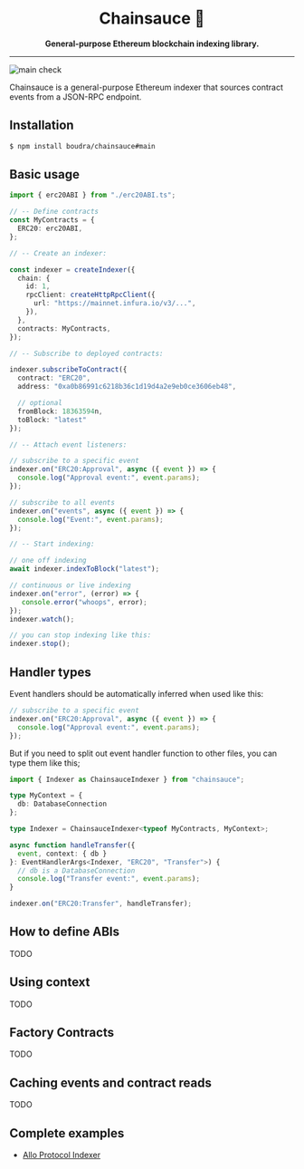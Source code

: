 <h1 align="center">
<strong>Chainsauce 💃</strong>
</h1>
<p align="center">
<strong>General-purpose Ethereum blockchain indexing library.</strong>
</p>

-------

![main check](https://github.com/boudra/chainsauce/actions/workflows/check.yml/badge.svg?branch=main)

Chainsauce is a general-purpose Ethereum indexer that sources contract events from a JSON-RPC endpoint.

## Installation

```bash
$ npm install boudra/chainsauce#main
```

## Basic usage


```ts
import { erc20ABI } from "./erc20ABI.ts";

// -- Define contracts
const MyContracts = {
  ERC20: erc20ABI,
};

// -- Create an indexer:

const indexer = createIndexer({
  chain: {
    id: 1,
    rpcClient: createHttpRpcClient({
      url: "https://mainnet.infura.io/v3/...",
    }),
  },
  contracts: MyContracts,
});

// -- Subscribe to deployed contracts:

indexer.subscribeToContract({
  contract: "ERC20",
  address: "0xa0b86991c6218b36c1d19d4a2e9eb0ce3606eb48",

  // optional
  fromBlock: 18363594n,
  toBlock: "latest"
});

// -- Attach event listeners:

// subscribe to a specific event
indexer.on("ERC20:Approval", async ({ event }) => {
  console.log("Approval event:", event.params);
});

// subscribe to all events
indexer.on("events", async ({ event }) => {
  console.log("Event:", event.params);
});

// -- Start indexing:

// one off indexing
await indexer.indexToBlock("latest");

// continuous or live indexing
indexer.on("error", (error) => {
   console.error("whoops", error);
});
indexer.watch();

// you can stop indexing like this:
indexer.stop();
```

## Handler types

Event handlers should be automatically inferred when used like this:

```ts
// subscribe to a specific event
indexer.on("ERC20:Approval", async ({ event }) => {
  console.log("Approval event:", event.params);
});
```

But if you need to split out event handler function to other files, you can type them like this;

```ts
import { Indexer as ChainsauceIndexer } from "chainsauce";

type MyContext = {
  db: DatabaseConnection
};

type Indexer = ChainsauceIndexer<typeof MyContracts, MyContext>;

async function handleTransfer({
  event, context: { db }
}: EventHandlerArgs<Indexer, "ERC20", "Transfer">) {
  // db is a DatabaseConnection
  console.log("Transfer event:", event.params);
}

indexer.on("ERC20:Transfer", handleTransfer);
```

## How to define ABIs

TODO

## Using context

TODO

## Factory Contracts

TODO

## Caching events and contract reads

TODO

## Complete examples

- [Allo Protocol Indexer](https://github.com/gitcoinco/allo-indexer)
